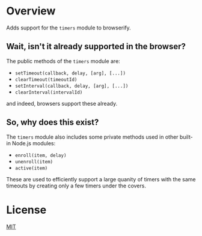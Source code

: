 # Overview

Adds support for the `timers` module to browserify.

## Wait, isn't it already supported in the browser?

The public methods of the `timers` module are:

* `setTimeout(callback, delay, [arg], [...])`
* `clearTimeout(timeoutId)`
* `setInterval(callback, delay, [arg], [...])`
* `clearInterval(intervalId)`

and indeed, browsers support these already.

## So, why does this exist?

The `timers` module also includes some private methods used in other built-in
Node.js modules:

* `enroll(item, delay)`
* `unenroll(item)`
* `active(item)`

These are used to efficiently support a large quanity of timers with the same
timeouts by creating only a few timers under the covers.

# License

[MIT](http://jryans.mit-license.org/)
